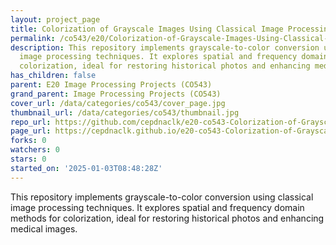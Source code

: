 ```yaml
---
layout: project_page
title: Colorization of Grayscale Images Using Classical Image Processing Techniques
permalink: /co543/e20/Colorization-of-Grayscale-Images-Using-Classical-Image-Processing-Techniques/
description: This repository implements grayscale-to-color conversion using classical
  image processing techniques. It explores spatial and frequency domain methods for
  colorization, ideal for restoring historical photos and enhancing medical images.
has_children: false
parent: E20 Image Processing Projects (CO543)
grand_parent: Image Processing Projects (CO543)
cover_url: /data/categories/co543/cover_page.jpg
thumbnail_url: /data/categories/co543/thumbnail.jpg
repo_url: https://github.com/cepdnaclk/e20-co543-Colorization-of-Grayscale-Images-Using-Classical-Image-Processing-Techniques
page_url: https://cepdnaclk.github.io/e20-co543-Colorization-of-Grayscale-Images-Using-Classical-Image-Processing-Techniques
forks: 0
watchers: 0
stars: 0
started_on: '2025-01-03T08:48:28Z'
---
```


This repository implements grayscale-to-color conversion using classical image processing techniques. It explores spatial and frequency domain methods for colorization, ideal for restoring historical photos and enhancing medical images.